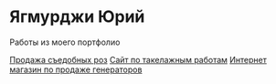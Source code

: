 # Ягмурджи Юрий
Работы из моего портфолио

[Продажа съедобных роз](https://yagmurdzhi.github.io/Розы/)
[Сайт по такелажным работам](https://drive.google.com/drive/folders/1AX3kexmlgHhdbRiblJWfGoVIvfaC9-lY?usp=sharing)
[Интернет магазин по продаже генераторов](https://drive.google.com/drive/folders/1tdIiKmN9qPkgfYfojswJwQ1RRDpSIJNT?usp=sharing)
